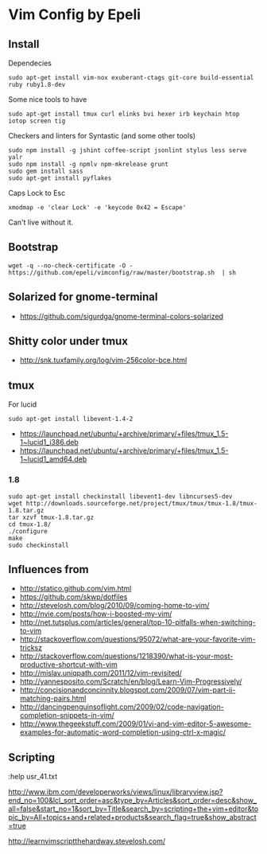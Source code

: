 # Vim Config by Epeli

## Install

Dependecies

    sudo apt-get install vim-nox exuberant-ctags git-core build-essential ruby ruby1.8-dev

Some nice tools to have

    sudo apt-get install tmux curl elinks bvi hexer irb keychain htop iotop screen tig

Checkers and linters for Syntastic (and some other tools)

    sudo npm install -g jshint coffee-script jsonlint stylus less serve yalr
    sudo npm install -g npmlv npm-mkrelease grunt
    sudo gem install sass
    sudo apt-get install pyflakes


Caps Lock to Esc

    xmodmap -e 'clear Lock' -e 'keycode 0x42 = Escape'

Can't live without it.

## Bootstrap

    wget -q --no-check-certificate -O - https://github.com/epeli/vimconfig/raw/master/bootstrap.sh  | sh

## Solarized for gnome-terminal

  * https://github.com/sigurdga/gnome-terminal-colors-solarized

## Shitty color under tmux

  * http://snk.tuxfamily.org/log/vim-256color-bce.html

## tmux

For lucid

    sudo apt-get install libevent-1.4-2

  * https://launchpad.net/ubuntu/+archive/primary/+files/tmux_1.5-1~lucid1_i386.deb
  * https://launchpad.net/ubuntu/+archive/primary/+files/tmux_1.5-1~lucid1_amd64.deb

### 1.8

    sudo apt-get install checkinstall libevent1-dev libncurses5-dev
    wget http://downloads.sourceforge.net/project/tmux/tmux/tmux-1.8/tmux-1.8.tar.gz
    tar xzvf tmux-1.8.tar.gz
    cd tmux-1.8/
    ./configure
    make
    sudo checkinstall

## Influences from

  * http://statico.github.com/vim.html
  * https://github.com/skwp/dotfiles
  * http://stevelosh.com/blog/2010/09/coming-home-to-vim/
  * http://nvie.com/posts/how-i-boosted-my-vim/
  * http://net.tutsplus.com/articles/general/top-10-pitfalls-when-switching-to-vim
  * http://stackoverflow.com/questions/95072/what-are-your-favorite-vim-tricksz
  * http://stackoverflow.com/questions/1218390/what-is-your-most-productive-shortcut-with-vim
  * http://mislav.uniqpath.com/2011/12/vim-revisited/
  * http://yannesposito.com/Scratch/en/blog/Learn-Vim-Progressively/
  * http://concisionandconcinnity.blogspot.com/2009/07/vim-part-ii-matching-pairs.html
  * http://dancingpenguinsoflight.com/2009/02/code-navigation-completion-snippets-in-vim/
  * http://www.thegeekstuff.com/2009/01/vi-and-vim-editor-5-awesome-examples-for-automatic-word-completion-using-ctrl-x-magic/

## Scripting

:help usr_41.txt

http://www.ibm.com/developerworks/views/linux/libraryview.jsp?end_no=100&lcl_sort_order=asc&type_by=Articles&sort_order=desc&show_all=false&start_no=1&sort_by=Title&search_by=scripting+the+vim+editor&topic_by=All+topics+and+related+products&search_flag=true&show_abstract=true

http://learnvimscriptthehardway.stevelosh.com/



